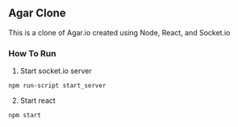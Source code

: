 ## Agar Clone ##

This is a clone of Agar.io created using Node, React, and Socket.io

### How To Run ###

1. Start socket.io server
```
npm run-script start_server
```
2. Start react
```
npm start
```

